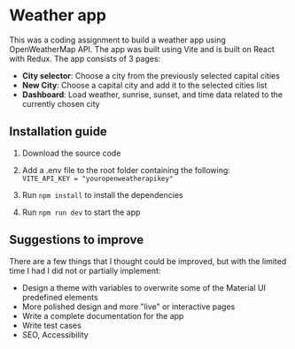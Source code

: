 # Weather app

This was a coding assignment to build a weather app using OpenWeatherMap API. The app was built using Vite and is built on React with Redux. The app consists of 3 pages:

- **City selector**: Choose a city from the previously selected capital cities
- **New City**: Choose a capital city and add it to the selected cities list
- **Dashboard**: Load weather, sunrise, sunset, and time data related to the currently chosen city

## Installation guide

1. Download the source code

2. Add a .env file to the root folder containing the following:  
   `VITE_API_KEY = "youropenweatherapikey"`

3. Run `npm install` to install the dependencies

4. Run `npm run dev` to start the app

## Suggestions to improve

There are a few things that I thought could be improved, but with the limited time I had I did not or partially implement:

- Design a theme with variables to overwrite some of the Material UI predefined elements
- More polished design and more "live" or interactive pages
- Write a complete documentation for the app
- Write test cases
- SEO, Accessibility
